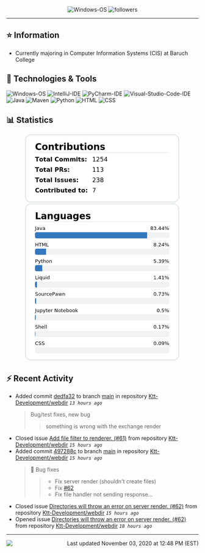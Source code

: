 <div align="center">
    <img 
        src="https://img.shields.io/badge/OS-Windows-informational?style=for-the-badge&color=3278be"
        alt="Windows-OS">
    <img 
        src="https://img.shields.io/github/followers/katsute?color=3278be&style=for-the-badge"
        alt="followers">
</div>

<hr>

## ⭐ Information

 - Currently majoring in Computer Information Systems (CIS) at Baruch College

## 🔧 Technologies & Tools

<img 
    src="https://img.shields.io/badge/OS-Windows-informational?style=flat-square&color=3278be"
    alt="Windows-OS">
<img 
    src="https://img.shields.io/badge/Editor-IntelliJ_IDEA-informational?style=flat-square&logo=intellij-idea&logoColor=white&color=3278be"
    alt="IntelliJ-IDE">
<img 
    src="https://img.shields.io/badge/Editor-PyCharm-informational?style=flat-square&logo=pycharm&logoColor=white&color=3278be"
    alt="PyCharm-IDE">
<img 
    src="https://img.shields.io/badge/Editor-Visual_Studio_Code-informational?style=flat-square&logo=Visual-Studio-Code&logoColor=white&color=3278be"
    alt="Visual-Studio-Code-IDE">
<img 
    src="https://img.shields.io/badge/Code-Java-informational?style=flat-square&logo=java&logoColor=white&color=3278be"
    alt="Java">
<img 
    src="https://img.shields.io/badge/Tools-Maven-informational?style=flat-square&logo=apache-maven&logoColor=white&color=3278be"
    alt="Maven">
<img 
    src="https://img.shields.io/badge/Code-Python-informational?style=flat-square&logo=python&logoColor=white&color=3278be"
    alt="Python">
<img 
    src="https://img.shields.io/badge/Code-HTML-informational?style=flat-square&logo=html5&logoColor=white&color=3278be"
    alt="HTML">
<img 
    src="https://img.shields.io/badge/Code-CSS-informational?style=flat-square&logo=css-wizardry&logoColor=white&color=3278be"
    alt="CSS">

## 📊 Statistics
<div align="center">
    <a href="https://github.com/Katsute/">
        <img src="https://github.com/Katsute/Katsute/blob/main/contributions.png">
    </a>
    <a href="https://github.com/Katsute/">
        <img src="https://github.com/Katsute/Katsute/blob/main/languages.png">
    </a>
</div>

## ⚡ Recent Activity

 - Added commit [dedfa32](https://github.com/Ktt-Development/webdir/commit/dedfa32daef993bbe5dbc6845674df275754c532) to branch [main](https://github.com/Ktt-Development/webdir/tree/main) in repository [Ktt-Development/webdir](https://github.com/Ktt-Development/webdir)  *`13 hours ago`*
   > Bug/test fixes, new bug
   >  > something is wrong with the exchange render
 - Closed issue [Add file filter to renderer. (#61)](https://github.com/Ktt-Development/webdir/issues/61) from repository [Ktt-Development/webdir](https://github.com/Ktt-Development/webdir)  *`15 hours ago`*
 - Added commit [497288c](https://github.com/Ktt-Development/webdir/commit/497288cca9ec37298fa632f765482b8e69521c7e) to branch [main](https://github.com/Ktt-Development/webdir/tree/main) in repository [Ktt-Development/webdir](https://github.com/Ktt-Development/webdir)  *`15 hours ago`*
   > 🐞 Bug fixes
   >  > - Fix server render (shouldn't create files)
   >  > - Fix [#62](https://github.com/Ktt-Development/webdir/issues/62)
   >  > - Fix file handler not sending response…
 - Closed issue [Directories will throw an error on server render. (#62)](https://github.com/Ktt-Development/webdir/issues/62) from repository [Ktt-Development/webdir](https://github.com/Ktt-Development/webdir)  *`15 hours ago`*
 - Opened issue [Directories will throw an error on server render. (#62)](https://github.com/Ktt-Development/webdir/issues/62) from repository [Ktt-Development/webdir](https://github.com/Ktt-Development/webdir)  *`18 hours ago`*

---
<img align="left" src="https://github.com/Katsute/Katsute/workflows/Update%20README.md/badge.svg"><p align="right">Last updated November 03, 2020 at 12:48 PM (EST)</p>
